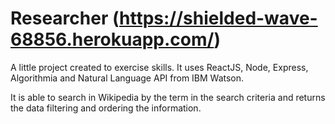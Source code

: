 # Researcher (https://shielded-wave-68856.herokuapp.com/)

A little project created to exercise skills. It uses ReactJS, Node, Express, Algorithmia and Natural Language API from IBM Watson.

It is able to search in Wikipedia by the term in the search criteria and returns the data filtering and ordering the information.
